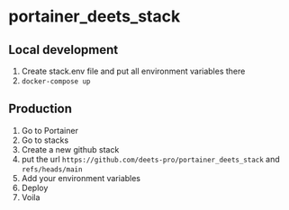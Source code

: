 # portainer_deets_stack

## Local development

1. Create stack.env file and put all environment variables there
2. `docker-compose up`

## Production

1. Go to Portainer
2. Go to stacks
3. Create a new github stack
4. put the url `https://github.com/deets-pro/portainer_deets_stack` and `refs/heads/main`
5. Add your environment variables
6. Deploy
7. Voila
